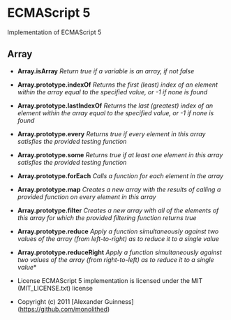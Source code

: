 # ECMAScript 5

Implementation of ECMAScript 5

## Array

* **Array.isArray**
*Return true if a variable is an array, if not false*<br />

* **Array.prototype.indexOf**
*Returns the first (least) index of an element within the array equal to the specified value, or -1 if none is found*<br />

* **Array.prototype.lastIndexOf**
*Returns the last (greatest) index of an element within the array equal to the specified value, or -1 if none is found*<br />

* **Array.prototype.every**
*Returns true if every element in this array satisfies the provided testing function*<br />

* **Array.prototype.some**
*Returns true if at least one element in this array satisfies the provided testing function*<br />

* **Array.prototype.forEach**
*Calls a function for each element in the array*<br />

* **Array.prototype.map**
*Creates a new array with the results of calling a provided function on every element in this array*<br />

* **Array.prototype.filter**
*Creates a new array with all of the elements of this array for which the provided filtering function returns true*<br />

* **Array.prototype.reduce**
*Apply a function simultaneously against two values of the array (from left-to-right) as to reduce it to a single value*<br />

* **Array.prototype.reduceRight**
*Apply a function simultaneously against two values of the array (from right-to-left) as to reduce it to a single value**<br />

* License
   ECMAScript 5 implementation is licensed under the MIT (MIT_LICENSE.txt) license

* Copyright (c) 2011 [Alexander Guinness] (https://github.com/monolithed)
